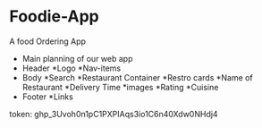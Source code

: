 # Foodie-App
A food Ordering App


 * Main planning of our web app
 * Header
        *Logo
        *Nav-items
 * Body
        *Search
        *Restaurant Container
            *Restro cards
              *Name of Restaurant
              *Delivery Time
              *images
              *Rating
              *Cuisine
 * Footer
       *Links
  
 


token: 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

